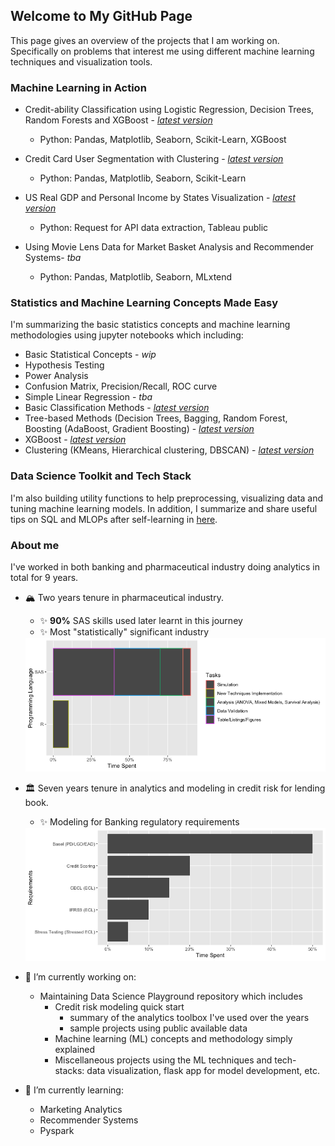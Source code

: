 ## Welcome to My GitHub Page

This page gives an overview of the projects that I am working on. Specifically on problems that interest me using different machine learning techniques and visualization tools.


### Machine Learning in Action

* Credit-ability Classification using Logistic Regression, Decision Trees, Random Forests and XGBoost - [_latest version_](https://github.com/southwest-qh/Data_Science_Playground/tree/master/Projects/creditability-classification)
  * Python: Pandas, Matplotlib, Seaborn, Scikit-Learn, XGBoost
  
* Credit Card User Segmentation with Clustering - [_latest version_](https://github.com/southwest-qh/Data_Science_Playground/tree/master/Projects/marketing-analytics/credit-card-customer-segmentation)
  * Python: Pandas, Matplotlib, Seaborn, Scikit-Learn
  
* US Real GDP and Personal Income by States Visualization - [_latest version_](https://public.tableau.com/app/profile/qianyi8267/viz/USRealGDPbyStateandIndustry/USRealGDPandPersonalIncomebyState)
  * Python: Request for API data extraction, Tableau public

* Using Movie Lens Data for Market Basket Analysis and Recommender Systems- _tba_
  * Python: Pandas, Matplotlib, Seaborn, MLxtend
  

### Statistics and Machine Learning Concepts Made Easy
I'm summarizing the basic statistics concepts and machine learning methodologies using jupyter notebooks which including:

* Basic Statistical Concepts - _wip_
 * Hypothesis Testing
 * Power Analysis
 * Confusion Matrix, Precision/Recall, ROC curve
* Simple Linear Regression - _tba_
* Basic Classification Methods - [_latest version_](https://github.com/southwest-qh/Data_Science_Playground/blob/master/Concepts/ml_methods/Basic_classification_Methods.ipynb) 
* Tree-based Methods (Decision Trees, Bagging, Random Forest, Boosting (AdaBoost, Gradient Boosting)  - [_latest version_](https://github.com/southwest-qh/Data_Science_Playground/blob/master/Concepts/ml_methods/Tree_Based_Methods.ipynb)
* XGBoost - [_latest version_](https://github.com/southwest-qh/Data_Science_Playground/blob/master/Concepts/ml_methods/XGBoost.ipynb)
* Clustering (KMeans, Hierarchical clustering, DBSCAN) - [_latest version_](https://github.com/southwest-qh/Data_Science_Playground/blob/master/Concepts/ml_methods/clustering.ipynb)

### Data Science Toolkit and Tech Stack
I'm also building utility functions to help preprocessing, visualizing data and tuning machine learning models.
In addition, I summarize and share useful tips on SQL and MLOPs after self-learning in [here](https://southwest-qh.github.io/).

### About me
I've worked in both banking and pharmaceutical industry doing analytics in total for 9 years. 
- 🏔 Two years tenure in pharmaceutical industry.
  - ✨ __90%__ SAS skills used later learnt in this journey
  - ✨ Most "statistically" significant industry
   <img src="/img/biostat_exp.png" width="789" alt="bio_stat">
  
- 🏛 Seven years tenure in analytics and modeling in credit risk for lending book.
  - ✨ Modeling for Banking regulatory requirements
  <img src="/img/banking_exp.png" width="789" alt="banking_stat">
  
- 🔭 I’m currently working on:
  - Maintaining Data Science Playground repository which includes
    - Credit risk modeling quick start 
      - summary of the analytics toolbox I've used over the years 
      - sample projects using public available data
    - Machine learning (ML) concepts and methodology simply explained
    - Miscellaneous projects using the ML techniques and tech-stacks: data visualization, flask app for model development, etc.
  
- 🌱 I’m currently learning:
  - Marketing Analytics
  - Recommender Systems
  - Pyspark
